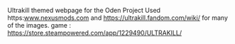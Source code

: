 Ultrakill themed webpage for the Oden Project 
Used https:www.nexusmods.com and https://ultrakill.fandom.com/wiki/ for many of the images.
game : https://store.steampowered.com/app/1229490/ULTRAKILL/
